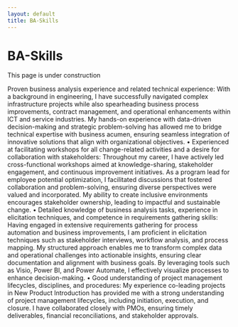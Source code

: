 ```yaml
---
layout: default
title: BA-Skills
---
```



<div class="post">
	<h1 class="pageTitle">BA-Skills</h1>
	<p> This page is under construction </p>

Proven business analysis experience and related technical experience: With a
background in engineering, I have successfully navigated complex infrastructure
projects while also spearheading business process improvements, contract
management, and operational enhancements within ICT and service industries. My
hands-on experience with data-driven decision-making and strategic problem-solving
has allowed me to bridge technical expertise with business acumen, ensuring
seamless integration of innovative solutions that align with organizational objectives.
• Experienced at facilitating workshops for all change-related activities and a
desire for collaboration with stakeholders: Throughout my career, I have actively
led cross-functional workshops aimed at knowledge-sharing, stakeholder
engagement, and continuous improvement initiatives. As a program lead for
employee potential optimization, I facilitated discussions that fostered collaboration
and problem-solving, ensuring diverse perspectives were valued and incorporated.
My ability to create inclusive environments encourages stakeholder ownership,
leading to impactful and sustainable change.
• Detailed knowledge of business analysis tasks, experience in elicitation
techniques, and competence in requirements gathering skills: Having engaged
in extensive requirements gathering for process automation and business
improvements, I am proficient in elicitation techniques such as stakeholder
interviews, workflow analysis, and process mapping. My structured approach enables
me to transform complex data and operational challenges into actionable insights,
ensuring clear documentation and alignment with business goals. By leveraging tools
such as Visio, Power BI, and Power Automate, I effectively visualize processes to
enhance decision-making.
• Good understanding of project management lifecycles, disciplines, and
procedures: My experience co-leading projects in New Product Introduction has
provided me with a strong understanding of project management lifecycles, including
initiation, execution, and closure. I have collaborated closely with PMOs, ensuring
timely deliverables, financial reconciliations, and stakeholder approvals.
	<!-- <img src="{{ '/assets/img/Ganaka_Run.png' | relative_url }}" alt=""> -->
	<!-- <p class="intro">I'm an engineer and an analyst. Find more about me on, <a href="https://www.linkedin.com/in/ganaka-chandrakumara/">Linkedin</a> and Stay Connected. You are here because we have a common mission.</p> -->
<!--	<h2>Areas of Expertise</h2>
	<ul>
		<li>Process Analysis & Improvement</li>
  		<li>Automation</li>
  		<li>Cross-functional team collaborations</li>
  		<li><a href="https://github.com/snaptortoise/jekyll-rss-feeds">XML Feed for RSS Readers</a></li>
  		<li>Contact Form via <a href="http://formspree.io/">Formspree</a></li>
      <li>5 Post Loop with excerpt on Home Page</li>
  		<li>Previous / Next Post Navigation</li>
      <li>Estimated Reading Time for posts</li>
  		<li><a href="https://github.com/adobe-webplatform/dropcap.js">Drop Cap</a> on posts</li>
  		<li><a href="http://typecast.com/blog/a-more-modern-scale-for-web-typography">A Better Type Scale</a></li>
  	</ul>
 -->
</div>
